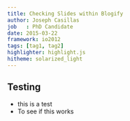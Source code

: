 ```yaml
---
title: Checking Slides within Blogify
author: Joseph Casillas
job   : PhD Candidate 
date: 2015-03-22
framework: io2012
tags: [tag1, tag2]
highlighter: highlight.js
hitheme: solarized_light
---
```


## Testing

- this is a test
- To see if this works


